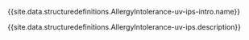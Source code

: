 {{site.data.structuredefinitions.AllergyIntolerance-uv-ips-intro.name}}

{{site.data.structuredefinitions.AllergyIntolerance-uv-ips.description}}


